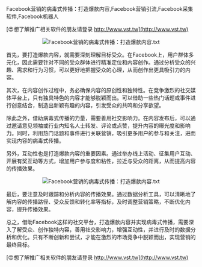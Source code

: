 Facebook营销的病毒式传播：打造爆款内容,Facebook营销引流,Facebook采集软件,Facebook机器人

[😍想了解推广相关软件的朋友请登录 http://www.vst.tw](http://www.vst.tw)

 <center><img src="https://vst.tw/MP4/tuiguang/png/3.png" alt="Facebook营销的病毒式传播：打造爆款内容.txt"></center>

首先，要打造爆款内容，就需要深刻理解目标受众。在Facebook上，用户群体多元化，因此需要针对不同的受众群体进行精准定位和内容创作。通过分析受众的兴趣、需求和行为习惯，可以更好地把握受众的心理，从而创作出更具吸引力的内容。

其次，在内容创作过程中，务必确保内容的原创性和独特性。在竞争激烈的社交媒体平台上，只有独具特色的内容才能够脱颖而出。可以借助一些热门话题或事件进行创意结合，制造出新颖有趣的内容，引发受众的共鸣和分享欲望。

除此之外，借助病毒式传播的力量，需要善用社交影响力。在内容发布后，可以通过邀请意见领袖或行业内知名人士转发、评论或点赞，提升内容的曝光度和影响力。同时，利用热门话题和事件进行关联营销，吸引更多用户的参与和关注，进而实现内容的病毒式传播。

另外，互动性也是打造爆款内容的重要因素。通过举办线上活动、征集用户互动、开展有奖互动等方式，增加用户参与度和粘性，拉近与受众的距离，从而提高内容的传播效果。

 <center><img src="https://vst.tw/MP4/tuiguang/png/0.png" alt="Facebook营销的病毒式传播：打造爆款内容.txt"></center>

最后，要注意及时跟踪和分析内容的传播效果。通过数据分析工具，可以清晰地了解内容的传播路径、受众反馈和转化率等指标，及时调整营销策略，不断优化内容，提升传播效果。

总之，借助Facebook这样的社交平台，打造爆款内容并实现病毒式传播，需要深入了解受众、创作独特内容，善用社交影响力，增强互动性，并进行及时的数据分析和优化。只有不断创新和尝试，才能在激烈的市场竞争中脱颖而出，实现营销的最终目标。

[😍想了解推广相关软件的朋友请登录 http://www.vst.tw](http://www.vst.tw)



